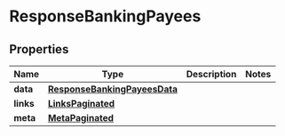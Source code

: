 
# ResponseBankingPayees

## Properties
Name | Type | Description | Notes
------------ | ------------- | ------------- | -------------
**data** | [**ResponseBankingPayeesData**](ResponseBankingPayeesData.md) |  | 
**links** | [**LinksPaginated**](LinksPaginated.md) |  | 
**meta** | [**MetaPaginated**](MetaPaginated.md) |  | 



